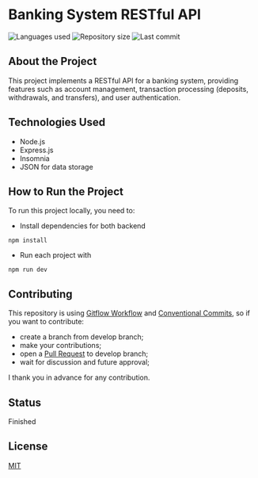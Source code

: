 # Banking System RESTful API

![Languages used](https://img.shields.io/github/languages/count/asnorferreira/SystemBank-RestFull-ApiRest?style=flat-square)
![Repository size](https://img.shields.io/github/repo-size/asnorferreira/SystemBank-RestFull-ApiRest?style=flat-square)
![Last commit](https://img.shields.io/github/last-commit/asnorferreira/SystemBank-RestFull-ApiRest?style=flat-square)

## About the Project

This project implements a RESTful API for a banking system, providing features such as account management, transaction processing (deposits, withdrawals, and transfers), and user authentication.

## Technologies Used

- Node.js
- Express.js
- Insomnia
- JSON for data storage

## How to Run the Project
To run this project locally, you need to:

- Install dependencies for both backend 

```shell
npm install
```

- Run each project with

```shell
npm run dev
```

## Contributing

This repository is using [Gitflow Workflow](https://www.atlassian.com/git/tutorials/comparing-workflows/gitflow-workflow) and [Conventional Commits](https://www.conventionalcommits.org/en/v1.0.0/), so if you want to contribute:

- create a branch from develop branch;
- make your contributions;
- open a [Pull Request](https://docs.github.com/en/pull-requests/collaborating-with-pull-requests/proposing-changes-to-your-work-with-pull-requests/creating-a-pull-request) to develop branch;
- wait for discussion and future approval;

I thank you in advance for any contribution.

## Status

Finished

## License

[MIT](./LICENSE)

